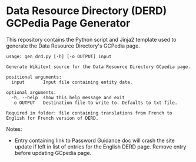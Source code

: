# Data Resource Directory (DERD) GCPedia Page Generator

This repository contains the Python script and Jinja2 template used to generate the Data Resource
Directory's GCPedia page.

```
usage: gen_drd.py [-h] [-o OUTPUT] input

Generate Wikitext source for the Data Resource Directory GCpedia page.

positional arguments:
  input       Input file containing entity data.

optional arguments:
  -h, --help  show this help message and exit
  -o OUTPUT   Destination file to write to. Defaults to txt file.

Required in folder: file containing translations from French to English for French version of DERD.

```

Notes: 
- Entry containing link to Password Guidance doc will crash the site update if left in list of entries for the English DERD page. Remove entry before updating GCpedia page.

